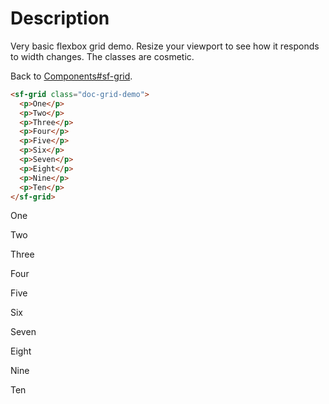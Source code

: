 # Description

Very basic flexbox grid demo. Resize your viewport to see how it responds to
width changes. The classes are cosmetic.

Back to [Components#sf-grid](components/#sf-grid).

```html
<sf-grid class="doc-grid-demo">
  <p>One</p>
  <p>Two</p>
  <p>Three</p>
  <p>Four</p>
  <p>Five</p>
  <p>Six</p>
  <p>Seven</p>
  <p>Eight</p>
  <p>Nine</p>
  <p>Ten</p>
</sf-grid>
```

<div doc-demo style="display: block">
  <sf-grid class="doc-grid-demo">
    <p>One</p>
    <p>Two</p>
    <p>Three</p>
    <p>Four</p>
    <p>Five</p>
    <p>Six</p>
    <p>Seven</p>
    <p>Eight</p>
    <p>Nine</p>
    <p>Ten</p>
  </sf-grid>
</div>
